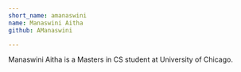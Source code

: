 ```yaml
---
short_name: amanaswini
name: Manaswini Aitha
github: AManaswini

---
```


Manaswini Aitha is a Masters in CS student at University of Chicago.